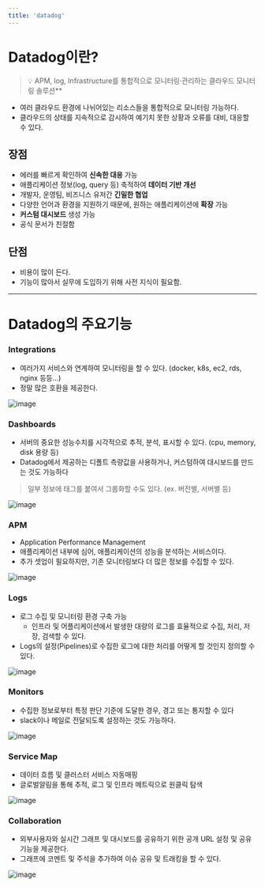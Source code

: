```yaml
---
title: 'datadog'
---
```

# Datadog이란?

> 💡 APM, log, Infrastructure를 통합적으로 모니터링·관리하는 클라우드 모니터링 솔루션**

- 여러 클라우드 환경에  나뉘어있는 리소스들을 통합적으로 모니터링 가능하다.
- 클라우드의 상태를 지속적으로 감시하여 예기치 못한 상황과 오류를 대비, 대응할 수 있다.

## 장점

- 에러를 빠르게 확인하여 **신속한 대응** 가능
- 애플리케이션 정보(log, query 등) 축적하여 **데이터 기반 개선**
- 개발자, 운영팀, 비즈니스 유저간 **긴밀한 협업**
- 다양한 언어과 환경을 지원하기 때문에, 원하는 애플리케이션에 **확장** 가능
- **커스텀 대시보드** 생성 가능
- 공식 문서가 친절함

## 단점

- 비용이 많이 든다.
- 기능이 많아서 실무에 도입하기 위해 사전 지식이 필요함.

---

# Datadog의 주요기능

### Integrations

- 여러가지 서비스와 연계하여 모니터링을 할 수 있다. (docker, k8s, ec2, rds, nginx 등등…)
- 정말 많은 호환을 제공한다.

![image](https://user-images.githubusercontent.com/81006587/234476253-10642ee8-6ac6-4a51-a9ee-108913c0f997.png)

### Dashboards

- 서버의 중요한 성능수치를 시각적으로 추적, 분석, 표시할 수 있다. (cpu, memory, disk 용량 등)
- Datadog에서 제공하는 디폴트 측량값을 사용하거나, 커스텀하여 대시보드를 만드는 것도 가능하다

> 일부 정보에 태그를 붙여서 그룹화할 수도 있다. (ex. 버전별, 서버별 등)
> 

![image](https://user-images.githubusercontent.com/81006587/234476294-e0cb8deb-e270-4d1e-a9b8-387911f96050.png)

### **APM**

- Application Performance Management
- 애플리케이션 내부에 심어, 애플리케이션의 성능을 분석하는 서비스이다.
- 추가 셋업이 필요하지만, 기존 모니터링보다 더 많은 정보를 수집할 수 있다.

![image](https://user-images.githubusercontent.com/81006587/234476316-83103bda-ccd0-4aaa-99e7-6fa79b58078f.png)

### Logs

- 로그 수집 및 모니터링 환경 구축 가능
    - 인프라 및 어플리케이션에서 발생한 대량의 로그를 효율적으로 수집, 처리, 저장, 검색할 수 있다.
- Logs의 설정(Pipelines)로 수집한 로그에 대한 처리를 어떻게 할 것인지 정의할 수 있다.

![image](https://user-images.githubusercontent.com/81006587/234476387-911fa610-bf86-4b57-ba0f-7a69867e632e.png)

### Monitors

- 수집한 정보로부터 특정 판단 기준에 도달한 경우, 경고 또는 통지할 수 있다
- slack이나 메일로 전달되도록 설정하는 것도 가능하다.

![image](https://user-images.githubusercontent.com/81006587/234476423-2d6f4789-4aa2-4beb-b533-62b224c33703.png)

### ****Service Map****

- 데이터 흐름 및 클러스터 서비스 자동매핑
- 글로벌알림을 통해 추적, 로그 및 인프라 메트릭으로 원클릭 탐색

![image](https://user-images.githubusercontent.com/81006587/234476440-ea8fc30f-9ffc-429b-9c39-1f4fa9bc15d8.png)

### ****Collaboration****

- 외부사용자와 실시간 그래프 및 대시보드를 공유하기 위한 공개 URL 설정 및 공유 기능을 제공한다.
- 그래프에 코멘트 및 주석을 추가하여 이슈 공유 및 트래킹을 할 수 있다.

![image](https://user-images.githubusercontent.com/81006587/234476465-952feb71-1fd4-4e7b-86a8-d284bcfc92d8.png)
